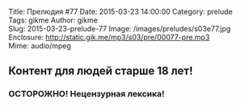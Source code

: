 Title: Прелюдия #77
Date: 2015-03-23 14:00:00 
Category: prelude  
Tags: gikme
Author: gikme  
Slug: 2015-03-23-prelude-77
Image: /images/preludes/s03e77.jpg
Enclosure: http://static.gik.me/mp3/s03/pre/00077-pre.mp3  
Mime: audio/mpeg

## Контент для людей старше 18 лет!

### ОСТОРОЖНО! Нецензурная лексика!
